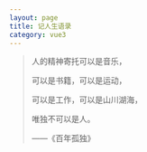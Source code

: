 ```yaml
---
layout: page
title: 记人生语录
category: vue3
---
```


> 人的精神寄托可以是音乐，
> 
> 可以是书籍，可以是运动，
>
> 可以是工作，可以是山川湖海，
>
> 唯独不可以是人。
>
> ——《百年孤独》
